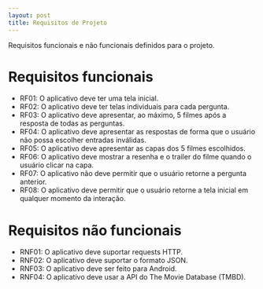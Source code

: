 ```yaml
---
layout: post
title: Requisitos de Projeto
---
```


Requisitos funcionais e não funcionais definidos para o projeto.

# Requisitos funcionais

- RF01: O aplicativo deve ter uma tela inicial.
- RF02: O aplicativo deve ter telas individuais para cada pergunta.
- RF03: O aplicativo deve apresentar, ao máximo, 5 filmes após a resposta de todas as perguntas.
- RF04: O aplicativo deve apresentar as respostas de forma que o usuário não possa escolher entradas inválidas.
- RF05: O aplicativo deve apresentar as capas dos 5 filmes escolhidos.
- RF06: O aplicativo deve mostrar a resenha e o trailer do filme quando o usuário clicar na capa.
- RF07: O aplicativo não deve permitir que o usuário retorne a pergunta anterior.
- RF08: O aplicativo deve permitir que o usuário retorne a tela inicial em qualquer momento da interação.

# Requisitos não funcionais

- RNF01: O aplicativo deve suportar requests HTTP.
- RNF02: O aplicativo deve suportar o formato JSON.
- RNF03: O aplicativo deve ser feito para Android.
- RNF04: O aplicativo deve usar a API do The Movie Database (TMBD).
